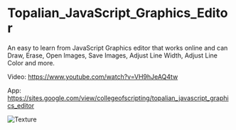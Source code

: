 # Topalian_JavaScript_Graphics_Editor
An easy to learn from JavaScript Graphics editor that works online and can Draw, Erase, Open Images, Save Images, Adjust Line Width, Adjust Line Color and more.

Video: https://www.youtube.com/watch?v=VH9hJeAQ4tw

App: https://sites.google.com/view/collegeofscripting/topalian_javascript_graphics_editor

![Texture](https://pbs.twimg.com/media/GG8TEhgXsAAYPu9?format=jpg&name=medium)
